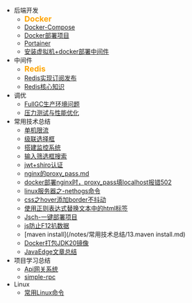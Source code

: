 
* 后端开发
  * <div style="font-weight: bold;font-size: 18px;color: orange">Docker</div>
  * [Docker-Compose](/notes/后端开发/Docker/Docker-Compose/Docker-Compose.md)
  * [Docker部署项目](/notes/后端开发/Docker/Docker部署项目/Docker部署项目.md)
  * [Portainer](/notes/后端开发/Docker/Portainer/Portainer.md)
  * [安装虚拟机+docker部署中间件](/notes/后端开发/Docker/安装虚拟机+docker部署中间件/安装虚拟机+docker部署中间件.md)
* 中间件
  * <div style="font-weight: bold;font-size: 18px;color: orange">Redis</div>
  * [Redis实现订阅发布](/notes/后端开发/Redis/Redis实现订阅发布/Redis实现订阅发布.md)
  * [Redis核心知识](/notes/后端开发/Redis/Redis核心知识/Redis核心知识.md)
* 调优
  * [FullGC生产环境问题](/notes/生产环境问题/FullGC生产环境问题/FullGC生产环境问题.md)
  * [压力测试与性能优化](/notes/后端开发/压测与性能优化/压测与性能优化.md)
* 常用技术总结
  * [单机限流](/notes/常用技术总结/1.单机限流.md)
  * [级联选择框](/notes/常用技术总结/2.级联选择框.md)
  * [搭建监控系统](/notes/常用技术总结/3.搭建监控系统.md)
  * [输入筛选框搜索](/notes/常用技术总结/4.输入筛选框搜索.md)
  * [jwt+shiro认证](/notes/常用技术总结/5.jwt+shiro认证.md)
  * [nginx的proxy_pass.md](/notes/常用技术总结/6.nginx的proxy_pass)
  * [docker部署nginx时，proxy_pass填localhost报错502](/notes/常用技术总结/7.docker部署nginx时，proxy_pass填localhost报错502.md)
  * [linux服务器之-nethogs命令](/notes/常用技术总结/8.linux服务器之-nethogs命令.md)
  * [css之hover添加border不抖动](/notes/常用技术总结/9.css之hover添加border不抖动.md)
  * [使用正则表达式替换文本中的html标签](/notes/常用技术总结/10.使用正则表达式替换文本中的html标签.md)
  * [Jsch-一键部署项目](/notes/常用技术总结/11.Jsch-一键部署项目.md)
  * [js防止F12扒数据](/notes/常用技术总结/12.js防止F12扒数据.md)
  * [maven install](/notes/常用技术总结/13.maven install.md)
  * [Docker打包JDK20镜像](/notes/常用技术总结/14.Docker打包JDK20镜像.md)
  * [JavaEdge文章总结](/notes/常用技术总结/15.JavaEdge文章总结.md)
* 项目学习总结
  * [Api网关系统](/notes/项目学习总结/Api网关系统/Api网关.md)
  * [simple-rpc](/notes/项目学习总结/simple-rpc和科研平台/simple-rpc项目总结.md)
* Linux
  * [常用Linux命令](/notes/后端开发/Linux/常用Linux命令/常用Linux命令.md) 